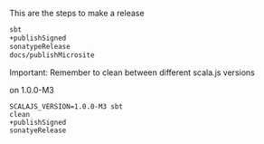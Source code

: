 This are the steps to make a release

```bash
sbt
+publishSigned
sonatypeRelease
docs/publishMicrosite
```

Important: Remember to clean between different scala.js versions

on 1.0.0-M3

```
SCALAJS_VERSION=1.0.0-M3 sbt
clean
+publishSigned
sonatyeRelease
```
